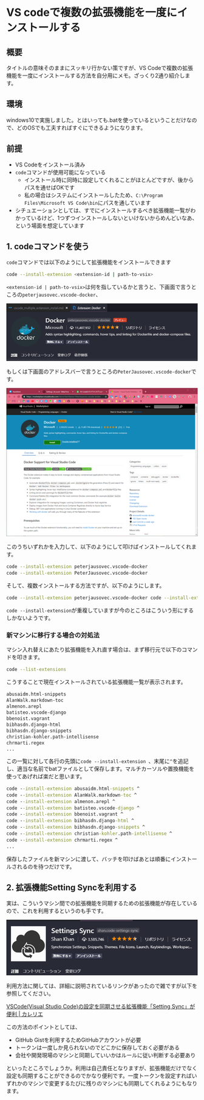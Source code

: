 # VS codeで複数の拡張機能を一度にインストールする

## 概要

タイトルの意味そのままにスッキリ行かない策ですが、VS Codeで複数の拡張機能を一度にインストールする方法を自分用にメモ。ざっくり2通り紹介します。

## 環境

windows10で実施しました。とはいっても.batを使っているということだけなので、どのOSでも工夫すればすぐにできるようになります。

## 前提

- VS Codeをインストール済み
- `code`コマンドが使用可能になっている
  - インストール時に同時に設定してくれることがほとんどですが、後からパスを通せばOKです
  - 私の場合はシステムにインストールしたため、`C:\Program Files\Microsoft VS Code\bin`にパスを通しています
- シチュエーションとしては、すでにインストールするべき拡張機能一覧がわかっているけど、1つずつインストールしないといけないからめんどいなあ、という場面を想定しています

## 1. codeコマンドを使う

`code`コマンドでは以下のようにして拡張機能をインストールできます

```sh
code --install-extension <extension-id | path-to-vsix>
```

`<extension-id | path-to-vsix>`は何を指しているかと言うと、下画面で言うところの`peterjausovec.vscode-docker`、

![](img/2019-06-01-22-37-34.png)

もしくは下画面のアドレスバーで言うところの`PeterJausovec.vscode-docker`です。

![](img/2019-06-01-22-39-10.png)

このうちいずれかを入力して、以下のようにして叩けばインストールしてくれます。

```sh
code --install-extension peterjausovec.vscode-docker
code --install-extension PeterJausovec.vscode-docker
```

そして、複数インストールする方法ですが、以下のようにします。

```sh
code --install-extension peterjausovec.vscode-docker code --install-extension bbenoist.vagrant code --install-extension chrmarti.regex
```

`code --install-extension`が重複していますが今のところはこういう形にするしかないようです。

### 新マシンに移行する場合の対処法

マシン入れ替えにあたり拡張機能を入れ直す場合は、まず移行元で以下のコマンドを叩きます。

```sh
code --list-extensions
```

こうすることで現在インストールされている拡張機能一覧が表示されます。

```
abusaidm.html-snippets
AlanWalk.markdown-toc
almenon.arepl
batisteo.vscode-django
bbenoist.vagrant
bibhasdn.django-html
bibhasdn.django-snippets
christian-kohler.path-intellisense
chrmarti.regex
...
```

この一覧に対して各行の先頭に`code --install-extension `、末尾に` ^ `を追記し、適当な名前でbatファイルとして保存します。マルチカーソルや置換機能を使ってあげれば楽だと思います。

```bat
code --install-extension abusaidm.html-snippets ^
code --install-extension AlanWalk.markdown-toc ^
code --install-extension almenon.arepl ^
code --install-extension batisteo.vscode-django ^
code --install-extension bbenoist.vagrant ^
code --install-extension bibhasdn.django-html ^
code --install-extension bibhasdn.django-snippets ^
code --install-extension christian-kohler.path-intellisense ^
code --install-extension chrmarti.regex ^
...
```

保存したファイルを新マシンに渡して、バッチを叩けばあとは順番にインストールされるのを待つだけです。

## 2. 拡張機能Setting Syncを利用する

実は、こういうマシン間での拡張機能を同期するための拡張機能が存在しているので、これを利用するというのも手です。

![](img/2019-06-01-22-55-36.png)

利用方法に関しては、詳細に説明されているリンクがあったので雑ですが以下を参照してください。

[VSCode(Visual Studio Code)の設定を同期させる拡張機能「Setting Sync」が便利 | カレリエ](https://www.karelie.net/vscode-setting-sync/)

この方法のポイントとしては、

- GitHub Gistを利用するためGitHubアカウントが必要
- トークンは一度しか見られないのでどこかに保存しておく必要がある
- 会社や開発現場のマシンと同期していいかはルールに従い判断する必要あり

といったところでしょうか。利用は自己責任となりますが、拡張機能だけでなく設定も同期することができるのでかなり便利です。一度トークンを設定すればいずれかのマシンで変更するたびに残りのマシンにも同期してくれるようにもなります。
